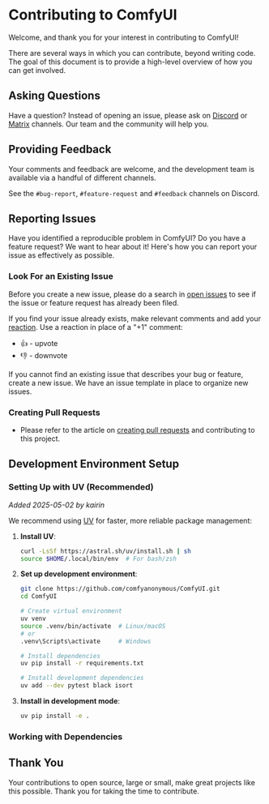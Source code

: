 # Contributing to ComfyUI

Welcome, and thank you for your interest in contributing to ComfyUI!

There are several ways in which you can contribute, beyond writing code. The goal of this document is to provide a high-level overview of how you can get involved.

## Asking Questions

Have a question? Instead of opening an issue, please ask on [Discord](https://comfy.org/discord) or [Matrix](https://app.element.io/#/room/%23comfyui_space%3Amatrix.org) channels. Our team and the community will help you.

## Providing Feedback

Your comments and feedback are welcome, and the development team is available via a handful of different channels.

See the `#bug-report`, `#feature-request` and `#feedback` channels on Discord.

## Reporting Issues

Have you identified a reproducible problem in ComfyUI? Do you have a feature request? We want to hear about it! Here's how you can report your issue as effectively as possible.


### Look For an Existing Issue

Before you create a new issue, please do a search in [open issues](https://github.com/comfyanonymous/ComfyUI/issues) to see if the issue or feature request has already been filed.

If you find your issue already exists, make relevant comments and add your [reaction](https://github.com/blog/2119-add-reactions-to-pull-requests-issues-and-comments). Use a reaction in place of a "+1" comment:

* 👍 - upvote
* 👎 - downvote

If you cannot find an existing issue that describes your bug or feature, create a new issue. We have an issue template in place to organize new issues.


### Creating Pull Requests

* Please refer to the article on [creating pull requests](https://github.com/comfyanonymous/ComfyUI/wiki/How-to-Contribute-Code) and contributing to this project.

## Development Environment Setup

### Setting Up with UV (Recommended)

*Added 2025-05-02 by kairin*

We recommend using [UV](https://github.com/astral-sh/uv) for faster, more reliable package management:

1. **Install UV**:
   ```bash
   curl -LsSf https://astral.sh/uv/install.sh | sh
   source $HOME/.local/bin/env  # For bash/zsh
   ```

2. **Set up development environment**:
   ```bash
   git clone https://github.com/comfyanonymous/ComfyUI.git
   cd ComfyUI
   
   # Create virtual environment
   uv venv
   source .venv/bin/activate  # Linux/macOS
   # or
   .venv\Scripts\activate     # Windows
   
   # Install dependencies
   uv pip install -r requirements.txt
   
   # Install development dependencies
   uv add --dev pytest black isort
   ```

3. **Install in development mode**:
   ```bash
   uv pip install -e .
   ```

### Working with Dependencies

## Thank You

Your contributions to open source, large or small, make great projects like this possible. Thank you for taking the time to contribute.
